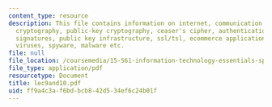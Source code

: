 ```yaml
---
content_type: resource
description: This file contains information on internet, communication security issues,
  cryptography, public-key cryptography, ceaser's cipher, authentication, digital
  signatures, public key infrastructure, ssl/tsl, ecommerce applications, smart cards,
  viruses, spyware, malware etc.
file: null
file_location: /coursemedia/15-561-information-technology-essentials-spring-2005/ff9a4c3af6bdbcb842d534ef6c24b01f_lec9and10.pdf
file_type: application/pdf
resourcetype: Document
title: lec9and10.pdf
uid: ff9a4c3a-f6bd-bcb8-42d5-34ef6c24b01f
---
```

